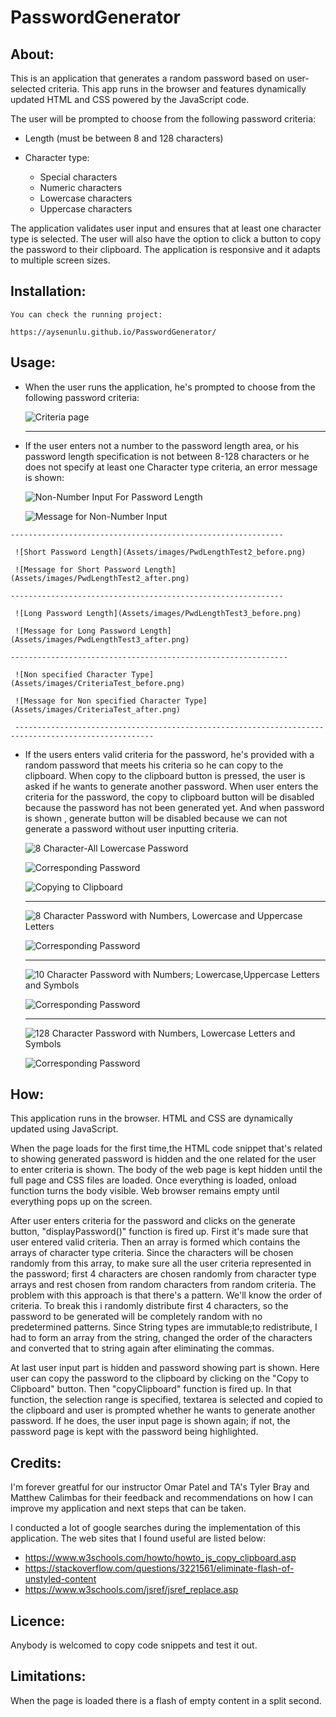 # PasswordGenerator

## About: ##

This is an application that generates a random password based on user-selected criteria. This app runs in the browser and features dynamically updated HTML and CSS powered by the JavaScript code.

The user will be prompted to choose from the following password criteria:

* Length (must be between 8 and 128 characters)

* Character type:

  * Special characters
  * Numeric characters
  * Lowercase characters
  * Uppercase characters

The application validates user input and ensures that at least one character type is selected.
The user will also have the option to click a button to copy the password to their clipboard.
The application is responsive and it adapts to multiple screen sizes.

## Installation: ##

    You can check the running project:
    
    https://aysenunlu.github.io/PasswordGenerator/

## Usage: ##

   - When the user runs the application, he's prompted to choose from the following password criteria:

     ![Criteria page](Assets/images/userInputCriteria.png)
     
     ---------------------------------------------------------------------------------------------------

   - If the user enters not a number to the password length area, or his password length specification is not between 8-128 characters or he does not specify at least one Character type criteria, an error message is shown:

     ![Non-Number Input For Password Length](Assets/images/PwdLengthTest1_before.png)

     ![Message for Non-Number Input](Assets/images/PwdLengthTest1_after.png)

    -------------------------------------------------------------

     ![Short Password Length](Assets/images/PwdLengthTest2_before.png)

     ![Message for Short Password Length](Assets/images/PwdLengthTest2_after.png)

    -------------------------------------------------------------

     ![Long Password Length](Assets/images/PwdLengthTest3_before.png)

     ![Message for Long Password Length](Assets/images/PwdLengthTest3_after.png)

    --------------------------------------------------------------

     ![Non specified Character Type](Assets/images/CriteriaTest_before.png)

     ![Message for Non specified Character Type](Assets/images/CriteriaTest_after.png)
     
     -----------------------------------------------------------------------------------------------------
    
  - If the users enters valid criteria for the password, he's provided with a random password that meets his criteria so he can copy to the clipboard. When copy to the clipboard button is pressed, the user is asked if he wants to generate another password. When user enters the criteria for the password, the copy to clipboard button will be disabled because the password has not been generated yet. And when password is shown , generate button will be disabled because we can not generate a password without user inputting criteria.

      ![8 Character-All Lowercase Password](Assets/images/Lowercase8_before.png)

      ![Corresponding Password](Assets/images/Lowercase8_after.png)

      ![Copying to Clipboard](Assets/images/Lowercase8_after2.png)

      ----------------------------------------------------------------------------------

      ![8 Character Password with Numbers, Lowercase and Uppercase Letters](Assets/images/NumLowUp8_before.png)

      ![Corresponding Password](Assets/images/NumLowUp8_after.png)

      ----------------------------------------------------------------------------------

      ![10 Character Password with Numbers; Lowercase,Uppercase Letters and Symbols](Assets/images/AllCriteria10_before.png)

      ![Corresponding Password](Assets/images/AllCriteria10_after.png)

      -----------------------------------------------------------------------------------
      
      ![128 Character Password with Numbers, Lowercase Letters and Symbols](Assets/images/AllButUp128_before.png)

      ![Corresponding Password](Assets/images/AllButUp128_after.png)

## How: ##

This application runs in the browser. HTML and CSS are dynamically updated using JavaScript. 

When the page loads for the first time,the HTML code snippet that's related to showing generated password is hidden and the one related for the user to enter criteria is shown. The body of the web page is kept hidden until the full page and CSS files are loaded. Once everything is loaded, onload function turns the body visible. Web browser remains empty until everything pops up on the screen.

After user enters criteria for the password and clicks on the generate button, "displayPassword()" function is fired up. First it's made sure that user entered valid criteria. Then an array is formed which contains the arrays of character type criteria. Since the characters will be chosen randomly from this array, to make sure all the user criteria represented in the password; first 4 characters are chosen randomly from character type arrays and rest chosen from random characters from random criteria. The problem with this approach is that there's a pattern. We'll know the order of criteria. To break this i randomly distribute first 4 characters, so the password to be generated will be completely random with no predetermined patterns. Since String types are immutable;to redistribute, I had to form an array from the string, changed the order of the characters and converted that to string again after eliminating the commas.

At last user input part is hidden and password showing part is shown. Here user can copy the password to the clipboard by clicking on the "Copy to Clipboard" button. Then "copyClipboard" function is fired up. In that function, the selection range is specified, textarea is selected and copied to the clipboard and user is prompted whether he wants to generate another password. If he does, the user input page is shown again; if not, the password page is kept with the password being highlighted. 

## Credits: ## 

I'm forever greatful for our instructor Omar Patel and TA's Tyler Bray and Matthew Calimbas for their feedback and recommendations on how I can improve my application and next steps that can be taken.

I conducted a lot of google searches during the implementation of this application. The web sites that I found useful are listed below:

  * https://www.w3schools.com/howto/howto_js_copy_clipboard.asp
  * https://stackoverflow.com/questions/3221561/eliminate-flash-of-unstyled-content
  * https://www.w3schools.com/jsref/jsref_replace.asp


## Licence: ##

Anybody is welcomed to copy code snippets and test it out.

## Limitations: ##

When the page is loaded there is a flash of empty content in a split second.